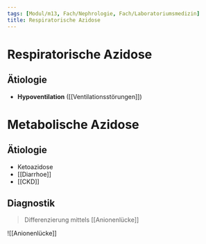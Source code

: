 ```yaml
---
tags: [Modul/m13, Fach/Nephrologie, Fach/Laboratoriumsmedizin]
title: Respiratorische Azidose
---
```

# Respiratorische Azidose
## Ätiologie
- **Hypoventilation** ([[Ventilationsstörungen]])

# Metabolische Azidose
## Ätiologie
- Ketoazidose
- [[Diarrhoe]]
- [[CKD]]
## Diagnostik
> Differenzierung mittels [[Anionenlücke]]

![[Anionenlücke]]